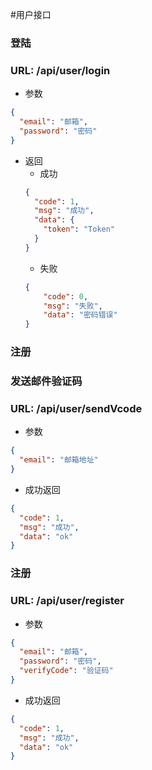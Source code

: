 #用户接口
### 登陆
### URL: /api/user/login
* 参数
```json
{
  "email": "邮箱",
  "password": "密码"
}
```
* 返回
    * 成功
    ```json
    {
      "code": 1,
      "msg": "成功",
      "data": {
        "token": "Token"
      }
    }
    ```
    * 失败
    ```json
    {
        "code": 0,
        "msg": "失败",
        "data": "密码错误"
    }
    
    ```


### 注册
### 发送邮件验证码
### URL: /api/user/sendVcode
* 参数
```json
{
  "email": "邮箱地址"
}

```
* 成功返回
```json
{
  "code": 1,
  "msg": "成功",
  "data": "ok"
}
```
### 注册
### URL: /api/user/register
* 参数
```json
{
  "email": "邮箱",
  "password": "密码",
  "verifyCode": "验证码"
}
```
* 成功返回
```json
{
  "code": 1,
  "msg": "成功",
  "data": "ok"
}
```
